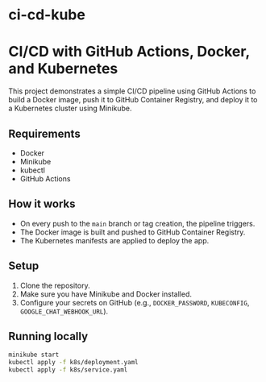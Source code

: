 # ci-cd-kube
# CI/CD with GitHub Actions, Docker, and Kubernetes

This project demonstrates a simple CI/CD pipeline using GitHub Actions to build a Docker image, push it to GitHub Container Registry, and deploy it to a Kubernetes cluster using Minikube.

## Requirements

- Docker
- Minikube
- kubectl
- GitHub Actions

## How it works

- On every push to the `main` branch or tag creation, the pipeline triggers.
- The Docker image is built and pushed to GitHub Container Registry.
- The Kubernetes manifests are applied to deploy the app.

## Setup

1. Clone the repository.
2. Make sure you have Minikube and Docker installed.
3. Configure your secrets on GitHub (e.g., `DOCKER_PASSWORD`, `KUBECONFIG`, `GOOGLE_CHAT_WEBHOOK_URL`).

## Running locally

```bash
minikube start
kubectl apply -f k8s/deployment.yaml
kubectl apply -f k8s/service.yaml
